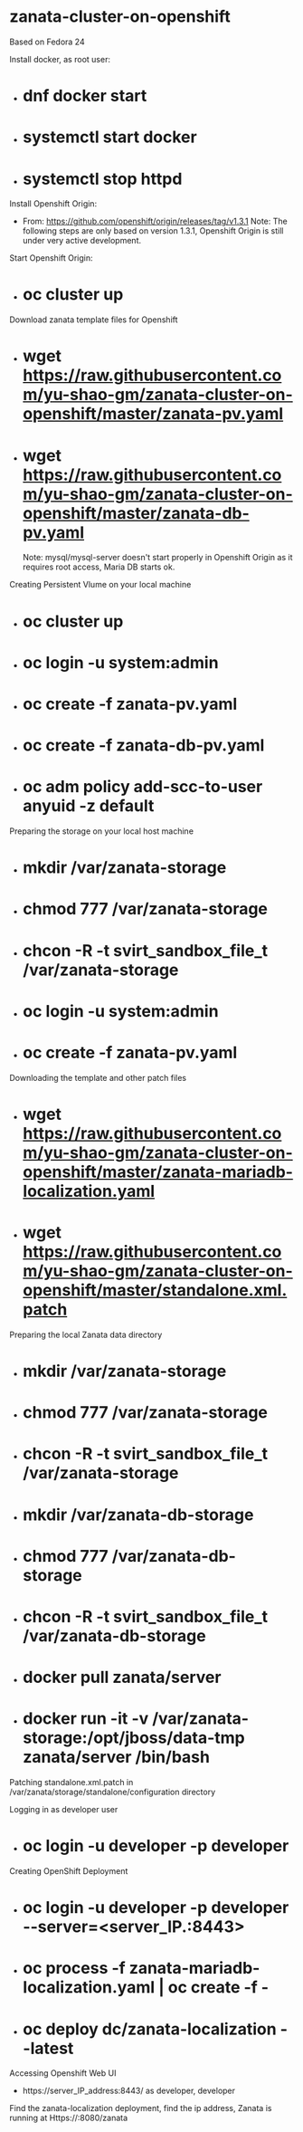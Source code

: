 # zanata-cluster-on-openshift

Based on Fedora 24

Install docker, as root user:
- # dnf docker start
- # systemctl start docker
- # systemctl stop httpd

Install Openshift Origin:
- From: https://github.com/openshift/origin/releases/tag/v1.3.1
  Note: The following steps are only based on version 1.3.1, Openshift Origin is still under very active development.
  
Start Openshift Origin:
- # oc cluster up

Download zanata template files for Openshift
- # wget https://raw.githubusercontent.com/yu-shao-gm/zanata-cluster-on-openshift/master/zanata-pv.yaml
- # wget https://raw.githubusercontent.com/yu-shao-gm/zanata-cluster-on-openshift/master/zanata-db-pv.yaml
  Note: mysql/mysql-server doesn't start properly in Openshift Origin as it requires root access, Maria DB starts ok.
  
Creating Persistent Vlume on your local machine

- # oc cluster up
- # oc login -u system:admin
- # oc create -f zanata-pv.yaml
- # oc create -f zanata-db-pv.yaml
- # oc adm policy add-scc-to-user anyuid -z default


Preparing the storage on your local host machine

- # mkdir /var/zanata-storage
- # chmod 777 /var/zanata-storage
- # chcon -R -t svirt_sandbox_file_t /var/zanata-storage
- # oc login -u system:admin
- # oc create -f zanata-pv.yaml

Downloading the template and other patch files
- # wget https://raw.githubusercontent.com/yu-shao-gm/zanata-cluster-on-openshift/master/zanata-mariadb-localization.yaml
- # wget https://raw.githubusercontent.com/yu-shao-gm/zanata-cluster-on-openshift/master/standalone.xml.patch

Preparing the local Zanata data directory

- # mkdir /var/zanata-storage
- # chmod 777 /var/zanata-storage
- # chcon -R -t svirt_sandbox_file_t /var/zanata-storage
- # mkdir /var/zanata-db-storage
- # chmod 777 /var/zanata-db-storage
- # chcon -R -t svirt_sandbox_file_t /var/zanata-db-storage
- # docker pull zanata/server
- # docker run -it -v /var/zanata-storage:/opt/jboss/data-tmp zanata/server /bin/bash

Patching standalone.xml.patch in /var/zanata/storage/standalone/configuration directory

Logging in as developer user
- # oc login -u developer -p developer


Creating OpenShift Deployment 

- # oc login -u developer -p developer --server=<server_IP.:8443>
- # oc process -f zanata-mariadb-localization.yaml | oc create -f -
- # oc deploy dc/zanata-localization --latest

Accessing Openshift Web UI
- https://server_IP_address:8443/ as developer, developer

Find the zanata-localization deployment, find the ip address, Zanata is running at Https://<zanata-localization-ipaddress>:8080/zanata
